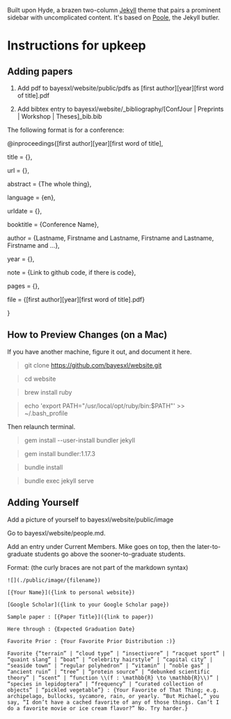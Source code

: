 Built upon Hyde, a brazen two-column [Jekyll](http://jekyllrb.com) theme that pairs a prominent sidebar with uncomplicated content. It's based on [Poole](http://getpoole.com), the Jekyll butler.

# Instructions for upkeep

## Adding papers

1. Add pdf to bayesxl/website/public/pdfs as \[first author\]\[year\]\[first word of title\].pdf

2. Add bibtex entry to bayesxl/website/_bibliography/\[ConfJour | Preprints | Workshop | Theses\]_bib.bib 

The following format is for a conference:

@inproceedings{\[first author\]\[year\]\[first word of title\],

title = {},

url = {},

abstract = {The whole thing},

language = {en},

urldate = {},

booktitle = {Conference Name},

author = {Lastname, Firstname and Lastname, Firstname and Lastname, Firstname and ...},

year = {},

note = {Link to github code, if there is code},

pages = {},

file = {\[first author\]\[year\]\[first word of title\].pdf}

}

## How to Preview Changes (on a Mac)

If you have another machine, figure it out, and document it here.

  > git clone https://github.com/bayesxl/website.git
  
  > cd website
  
  > brew install ruby
  
  > echo 'export PATH="/usr/local/opt/ruby/bin:$PATH"' >> ~/.bash_profile

Then relaunch terminal.

  > gem install --user-install bundler jekyll
  
  > gem install bundler:1.17.3
  
  > bundle install
  
  > bundle exec jekyll serve

## Adding Yourself

Add a picture of yourself to bayesxl/website/public/image

Go to bayesxl/website/people.md.

Add an entry under Current Members. Mike goes on top, then the later-to-graduate students go above the sooner-to-graduate students.

Format: (the curly braces are not part of the markdown syntax)

    ![](./public/image/{filename})

    [{Your Name}]({link to personal website})

    [Google Scholar]({link to your Google Scholar page})

    Sample paper : [{Paper Title}]({link to paper})

    Here through : {Expected Graduation Date}

    Favorite Prior : {Your Favorite Prior Distribution :)}

    Favorite {“terrain” | “cloud type” | “insectivore” | “racquet sport” | “quaint slang” | “boat” | “celebrity hairstyle” | “capital city” | “seaside town” | “regular polyhedron” | “vitamin” | “noble gas” | “ancient ruin” | “tree” | “protein source” | “debunked scientific theory” | “scent” | “function \\(f : \mathbb{R} \to \mathbb{R}\\)” | “species in lepidoptera” | “frequency” | “curated collection of objects” | “pickled vegetable”} : {Your Favorite of That Thing; e.g. archipelago, bullocks, sycamore, rain, or yearly. “But Michael,” you say, “I don’t have a cached favorite of any of those things. Can’t I do a favorite movie or ice cream flavor?” No. Try harder.}
